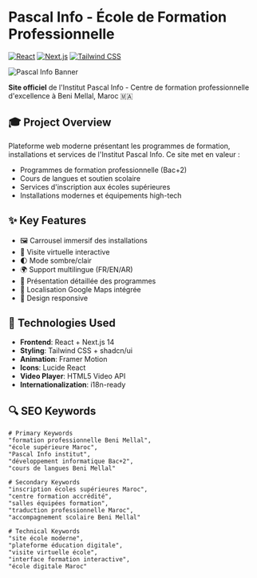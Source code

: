 # Pascal Info - École de Formation Professionnelle

[![React](https://img.shields.io/badge/React-20232A?style=for-the-badge&logo=react&logoColor=61DAFB)](https://reactjs.org/)
[![Next.js](https://img.shields.io/badge/Next.js-000000?style=for-the-badge&logo=next.js&logoColor=white)](https://nextjs.org/)
[![Tailwind CSS](https://img.shields.io/badge/Tailwind_CSS-38B2AC?style=for-the-badge&logo=tailwind-css&logoColor=white)](https://tailwindcss.com/)

![Pascal Info Banner](/public/pic1.jpg)

**Site officiel** de l'Institut Pascal Info - Centre de formation professionnelle d'excellence à Beni Mellal, Maroc 🇲🇦

## 🎓 Project Overview

Plateforme web moderne présentant les programmes de formation, installations et services de l'Institut Pascal Info. Ce site met en valeur :

- Programmes de formation professionnelle (Bac+2)
- Cours de langues et soutien scolaire
- Services d'inscription aux écoles supérieures
- Installations modernes et équipements high-tech

## ✨ Key Features

- 🖼️ Carrousel immersif des installations
- 🎥 Visite virtuelle interactive
- 🌓 Mode sombre/clair
- 🌍 Support multilingue (FR/EN/AR)
- 💼 Présentation détaillée des programmes
- 📍 Localisation Google Maps intégrée
- 📱 Design responsive

## 🚀 Technologies Used

- **Frontend**: React + Next.js 14
- **Styling**: Tailwind CSS + shadcn/ui
- **Animation**: Framer Motion
- **Icons**: Lucide React
- **Video Player**: HTML5 Video API
- **Internationalization**: i18n-ready

## 🔍 SEO Keywords

```text
# Primary Keywords
"formation professionnelle Beni Mellal",
"école supérieure Maroc",
"Pascal Info institut",
"développement informatique Bac+2",
"cours de langues Beni Mellal"

# Secondary Keywords
"inscription écoles supérieures Maroc",
"centre formation accrédité",
"salles équipées formation",
"traduction professionnelle Maroc",
"accompagnement scolaire Beni Mellal"

# Technical Keywords
"site école moderne",
"plateforme éducation digitale",
"visite virtuelle école",
"interface formation interactive",
"école digitale Maroc"
```
